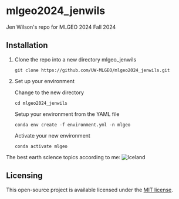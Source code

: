 # mlgeo2024_jenwils
Jen Wilson's repo for MLGEO 2024 Fall 2024

## Installation 

1. Clone the repo into a new directory mlgeo_jenwils
    ```
    git clone https://github.com/UW-MLGEO/mlgeo2024_jenwils.git
    ```
2. Set up your environment
   
    Change to the new directory
    ```
    cd mlgeo2024_jenwils
    ```
    Setup your environment from the YAML file
    ```
    conda env create -f environment.yml -n mlgeo
    ```
    Activate your new environment
    ```
    conda activate mlgeo
    ```

The best earth science topics according to me:
![Iceland](https://photos.app.goo.gl/nDCqHNypytEkRK9y7) 

## Licensing
This open-source project is available licensed under the [MIT license](https://opensource.org/license/MIT).